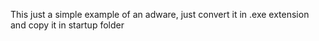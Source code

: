 This just a simple example of an adware, just convert it in .exe extension and copy it in startup folder
